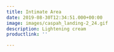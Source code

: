 ```yaml
---
title: Intimate Area
date: 2019-08-30T12:34:51.000+00:00
image: images/caspah_landing-2_24.gif
description: Lightening cream
productlink: ''

---
```

